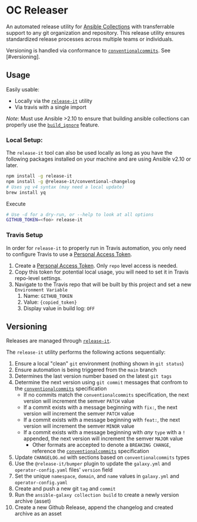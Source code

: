 # OC Releaser

An automated release utility for [Ansible Collections](https://docs.ansible.com/ansible/latest/user_guide/collections_using.html) with transferrable support to any git organization and repository. This release utility ensures standardized release processes across multiple teams or individuals.

Versioning is handled via conformance to [`conventionalcommits`](https://www.conventionalcommits.org). See [#versioning].

## Usage

Easily usable:
- Locally via the [`release-it`](https://github.com/release-it/release-it) utility
- Via travis with a single import

*Note*: Must use Ansible >2.10 to ensure that building ansible collections can properly use the [`build_ignore`](https://docs.ansible.com/ansible/devel/dev_guide/developing_collections_distributing.html#ignoring-files-and-folders) feature.

### Local Setup:
The `release-it` tool can also be used locally as long as you have the following packages installed on your machine and are using Ansible v2.10 or later.

```bash
npm install -g release-it
npm install -g @release-it/conventional-changelog
# Uses yq v4 syntax (may need a local update)
brew install yq
```

Execute
```bash
# Use -d for a dry-run, or --help to look at all options
GITHUB_TOKEN=<foo> release-it
```
### Travis Setup
In order for `release-it` to properly run in Travis automation, you only need to configure Travis to use a [Personal Access Token](https://github.ibm.com/settings/tokens).

1. Create a [Personal Access Token](https://github.ibm.com/settings/tokens). Only `repo` level access is needed.
2. Copy this token for potential local usage, you will need to set it in Travis repo-level settings.
3. Navigate to the Travis repo that will be built by this project and set a new `Environment Variable`
   1. Name: `GITHUB_TOKEN` 
   2. Value: `{copied_token}`
   3. Display value in build log: `OFF`

## Versioning
Releases are managed through [`release-it`](https://github.com/release-it/release-it). 

The `release-it` utility performs the following actions sequentially:
1. Ensure a local "clean" `git` environment (nothing shown in `git status`)
2. Ensure automation is being triggered from the `main` branch
3. Determines the last version number based on the latest `git tags`
4. Determine the next version using `git commit` messages that confrom to the [`conventionalcommits`](https://www.conventionalcommits.org) specification
   - If no commits match the `conventionalcommits` specification, the next version will increment the semver `PATCH` value
   - If a commit exists with a message beginning with `fix:`, the next version will increment the semver `PATCH` value
   - If a commit exists with a message beginning with `feat:`, the next version will increment the semver `MINOR` value
   - If a commit exists with a message beginning with *any* `type` with a `!` appended, the next version will increment the semver `MAJOR` value
     - Other formats are accepted to denote a `BREAKING CHANGE`, reference the [`conventionalcommits`](https://www.conventionalcommits.org) specification
5. Update `CHANGELOG.md` with sections based on `conventionalcommits` types
6. Use the `@release-it/bumper` plugin to update the `galaxy.yml` and `operator-config.yaml` files' `version` field
7. Set the unique `namespace`, `domain`, and `name` values in `galaxy.yml` and `operator-config.yaml`
8. Create and push a new git `tag` and `commit`
9. Run the `ansible-galaxy collection build` to create a newly version archive (asset)
10. Create a new Github Release, append the changelog and created archive as an asset